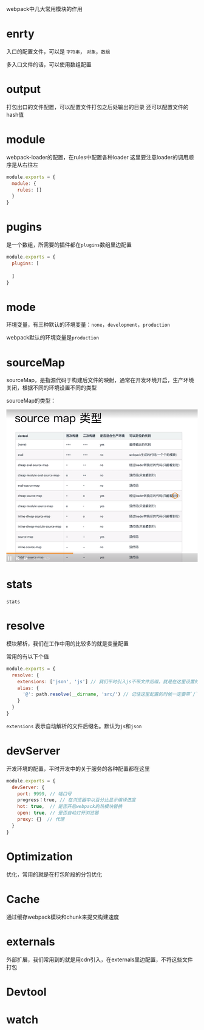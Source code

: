 webpack中几大常用模块的作用

# enrty

入口的配置文件，可以是 `字符串`， `对象`，`数组`

多入口文件的话，可以使用数组配置

# output

打包出口的文件配置，可以配置文件打包之后处输出的目录
还可以配置文件的hash值

# module

webpack-loader的配置，在rules中配置各种loader
这里要注意loader的调用顺序是从右往左

```js
module.exports = {
  module: {
    rules: []
  }
}
```

# pugins

是一个数组，所需要的插件都在`plugins`数组里边配置

```js
module.exports = {
  plugins: [
  
  ]
}
```

# mode

环境变量，有三种默认的环境变量：`none`，`development`，`production`

webpack默认的环境变量是`production`

# sourceMap

sourceMap，是指源代码于构建后文件的映射，通常在开发环境开启，生产环境关闭，根据不同的环境设置不同的类型

sourceMap的类型：

![sourceMap的类型](./static/sourcemap-type.jpg)

# stats

`stats`

# resolve

模块解析，我们在工作中用的比较多的就是变量配置

常用的有以下个值

```js
module.exports = {
  resolve: {
    extensions: ['json', 'js'] // 我们平时引入js不带文件后缀，就是在这里设置的
    alias: {
      '@': path.resolve(__dirname, 'src/') // 记住这里配置的时候一定要带`/`， 不然不起作用
    }
  }
}
```

`extensions` 表示自动解析的文件后缀名。默认为`js`和`json`


# devServer

开发环境的配置，平时开发中的关于服务的各种配置都在这里

```js
module.exports = {
  devServer: {
    port: 9999, // 端口号
    progress：true, // 在浏览器中以百分比显示编译进度
    hot: true,  // 是否开启webpack的热模块替换
    open: true, // 是否自动打开浏览器
    proxy: {}  // 代理
  }
}
```

# Optimization

优化，常用的就是在打包阶段的分包优化

# Cache

通过缓存webpack模块和chunk来提交构建速度

# externals

外部扩展，我们常用到的就是用cdn引入，在externals里边配置，不将这些文件打包

# Devtool

# watch